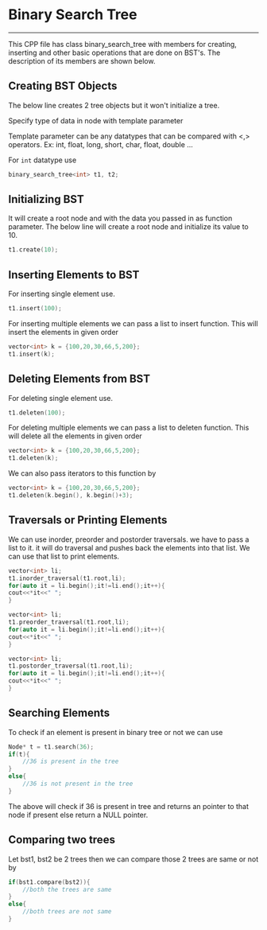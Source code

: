 # Binary Search Tree

--------------------

This CPP file has class binary_search_tree with members for creating, inserting and other basic operations that are done on BST's. The description of its members are shown below.

## Creating BST Objects

The below line creates 2 tree objects but it won't initialize a tree.

Specify type of data in node with template parameter

Template parameter can be any datatypes that can be compared with <,> operators. Ex: int, float, long, short, char, float, double ...

For `int` datatype use

```cpp
binary_search_tree<int> t1, t2;
```

## Initializing BST

It will create a root node and with the data you passed in as function parameter. The below line will create a root node and initialize its value to 10.

```cpp
t1.create(10);
```

## Inserting Elements to BST

For inserting single element use.

```cpp
t1.insert(100);
```

For inserting multiple elements we can pass a list to insert function. This will insert the elements in given order

```cpp
vector<int> k = {100,20,30,66,5,200};
t1.insert(k);
```

## Deleting Elements from BST

For deleting single element use.

```cpp
t1.deleten(100);
```

For deleting multiple elements we can pass a list to deleten function. This will delete all the elements in given order

```cpp
vector<int> k = {100,20,30,66,5,200};
t1.deleten(k);
```

We can also pass iterators to this function by

```cpp
vector<int> k = {100,20,30,66,5,200};
t1.deleten(k.begin(), k.begin()+3);
```

## Traversals or Printing Elements

We can use inorder, preorder and postorder traversals. we have to pass a list to it. it will do traversal and pushes back the elements into that list. We can use that list to print elements.

```cpp
vector<int> li;
t1.inorder_traversal(t1.root,li);
for(auto it = li.begin();it!=li.end();it++){
cout<<*it<<" ";
}
```

```cpp
vector<int> li;
t1.preorder_traversal(t1.root,li);
for(auto it = li.begin();it!=li.end();it++){
cout<<*it<<" ";
}
```

```cpp
vector<int> li;
t1.postorder_traversal(t1.root,li);
for(auto it = li.begin();it!=li.end();it++){
cout<<*it<<" ";
}
```

## Searching Elements

To check if an element is present in binary tree or not we can use

```cpp
Node* t = t1.search(36);
if(t){
    //36 is present in the tree
}
else{
    //36 is not present in the tree
}
```

The above will check if 36 is present in tree and returns an pointer to that node if present else return a NULL pointer.

## Comparing two trees

Let bst1, bst2 be 2 trees then we can compare those 2 trees are same or not by

```cpp
if(bst1.compare(bst2)){
    //both the trees are same
}
else{
    //both trees are not same
}
```